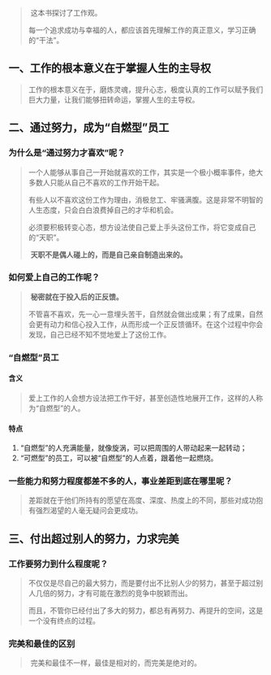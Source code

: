 >   ​		这本书探讨了工作观。
>
>   ​		每一个追求成功与幸福的人，都应该首先理解工作的真正意义，学习正确的“干法”。

## 一、工作的根本意义在于掌握人生的主导权

>   ​		工作的根本意义在于，磨炼灵魂，提升心志，极度认真的工作可以赋予我们巨大力量，让我们能够扭转命运，掌握人生的主导权。

## 二、通过努力，成为“自燃型”员工

### 为什么是“通过努力才喜欢”呢？

>   ​		一个人能够从事自己一开始就喜欢的工作，其实是一个极小概率事件，绝大多数人只能从自己不喜欢的工作开始干起。
>
>   ​		有些人以不喜欢这份工作为理由，消极怠工、牢骚满腹。这是非常不明智的人生态度，只会白白浪费掉自己的才华和机会。
>
>   ​		必须要积极转变心态，想方设法使自己爱上手头这份工作，将它变成自己的“天职”。
>
>   ​		**天职不是偶人碰上的，而是自己亲自制造出来的。**

### 如何爱上自己的工作呢？

>   ​		**秘密就在于投入后的正反馈。**
>
>   ​		不管喜不喜欢，先一心一意埋头苦干，自然就会做出成果；有了成果，自然会更有动力和信心投入工作，从而形成一个正反馈循环。在这个过程中你会发现，自己已经不知不觉地爱上了这份工作。

### “自燃型”员工

#### 含义

>   ​		爱上工作的人会想方设法把工作干好，甚至创造性地展开工作，这样的人称为“自燃型”的人。

#### 特点

1.  “自燃型”的人充满能量，就像旋涡，可以把周围的人带动起来一起转动；
2.  “可燃型”的员工，可以被“自燃型”的人点着，跟着他一起燃烧。

### 一些能力和努力程度都差不多的人，事业差距到底在哪里呢？

>   ​		差距就在于他们所持有的愿望在高度、深度、热度上的不同，那些对成功抱有强烈渴望的人毫无疑问会更成功。

## 三、付出超过别人的努力，力求完美

### 工作要努力到什么程度呢？

>   ​		不仅仅是尽自己的最大努力，而是要付出不比别人少的努力，甚至于超过别人几倍的努力，才有可能在激烈的竞争中脱颖而出。
>
>   ​		而且，不管你已经付出了多大的努力，都总有再努力、再提升的空间，这是一个没有终点的过程。

### 完美和最佳的区别

>   ​		完美和最佳不一样，最佳是相对的，而完美是绝对的。